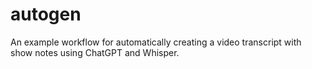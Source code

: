 # autogen
An example workflow for automatically creating a video transcript with show notes using ChatGPT and Whisper.
